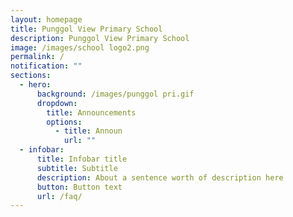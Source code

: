 ```yaml
---
layout: homepage
title: Punggol View Primary School
description: Punggol View Primary School
image: /images/school logo2.png
permalink: /
notification: ""
sections:
  - hero:
      background: /images/punggol pri.gif
      dropdown:
        title: Announcements
        options:
          - title: Announ
            url: ""
  - infobar:
      title: Infobar title
      subtitle: Subtitle
      description: About a sentence worth of description here
      button: Button text
      url: /faq/
---
```

